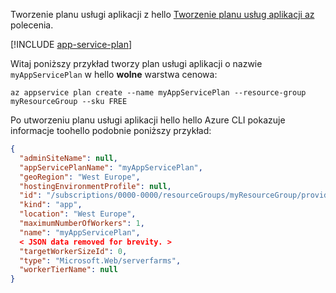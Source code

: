 Tworzenie planu usługi aplikacji z hello [Tworzenie planu usług aplikacji az](/cli/azure/appservice/plan#create) polecenia.

[!INCLUDE [app-service-plan](app-service-plan.md)]

Witaj poniższy przykład tworzy plan usługi aplikacji o nazwie `myAppServicePlan` w hello **wolne** warstwa cenowa:

```azurecli-interactive
az appservice plan create --name myAppServicePlan --resource-group myResourceGroup --sku FREE
```

Po utworzeniu planu usługi aplikacji hello hello Azure CLI pokazuje informacje toohello podobnie poniższy przykład:

```json
{ 
  "adminSiteName": null,
  "appServicePlanName": "myAppServicePlan",
  "geoRegion": "West Europe",
  "hostingEnvironmentProfile": null,
  "id": "/subscriptions/0000-0000/resourceGroups/myResourceGroup/providers/Microsoft.Web/serverfarms/myAppServicePlan",
  "kind": "app",
  "location": "West Europe",
  "maximumNumberOfWorkers": 1,
  "name": "myAppServicePlan",
  < JSON data removed for brevity. >
  "targetWorkerSizeId": 0,
  "type": "Microsoft.Web/serverfarms",
  "workerTierName": null
} 
```